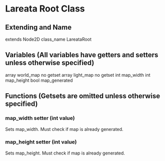 # Lareata Root Class

## Extending and Name
extends Node2D
class_name LareataRoot

## Variables (All variables have getters and setters unless otherwise specified)
array world_map no getset
array light_map no getset
int map_width
int map_height
bool map_generated

## Functions (Getsets are omitted unless otherwise specified)
### map_width setter (int value)
Sets map_width. Must check if map is already generated.
### map_height setter (int value)
Sets map_height. Must check if map is already generated.
